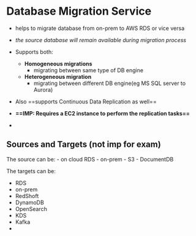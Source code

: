 
# Database Migration Service

- helps to migrate database from on-prem to AWS RDS or vice versa

- *the source database will remain available during migration process*
- Supports both:
	- **Homogeneous migrations**
		- migrating between same type of DB engine
	- **Heterogeneous migration**
		- migrating between different DB engine(eg MS SQL server to Aurora)
- Also ==supports Continuous Data Replication as well==
- **==IMP: Requires a EC2 instance to perform the replication tasks==**
- 


## Sources and Targets (not imp for exam)

The source can be:
	- on cloud RDS
	- on-prem 
	- S3
	- DocumentDB

The targets can be:

- RDS
- on-prem
- RedShoft
- DynamoDB
- OpenSearch
- KDS
- Kafka
- 